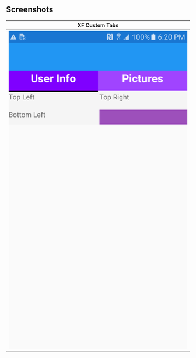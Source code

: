 ## Screenshots 

| XF Custom Tabs |
| --- | 
| ![Drawer](screenshots/1.png?raw=true "Slider menu") | 
